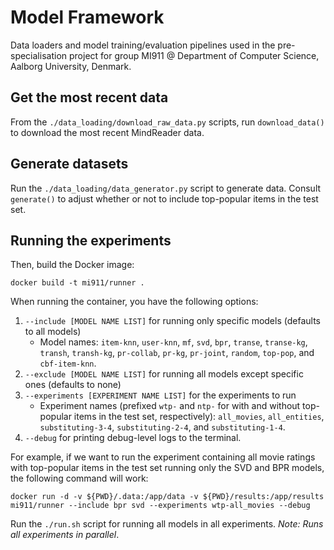 # Model Framework 

Data loaders and model training/evaluation pipelines used in the pre-specialisation project for group MI911 @ Department of Computer Science, Aalborg University, Denmark.

## Get the most recent data

From the `./data_loading/download_raw_data.py` scripts, run `download_data()` to download the most recent MindReader data.

## Generate datasets
Run the `./data_loading/data_generator.py` script to generate data. Consult `generate()` to adjust whether or not to include top-popular items in the test set.

## Running the experiments
Then, build the Docker image: 
```
docker build -t mi911/runner .
```
When running the container, you have the following options: 
1. `--include [MODEL NAME LIST]` for running only specific models (defaults to all models)
    - Model names: `item-knn`, `user-knn`, `mf`, `svd`, `bpr`, `transe`, `transe-kg`, `transh`, `transh-kg`, `pr-collab`, `pr-kg`, `pr-joint`, `random`, `top-pop`, and `cbf-item-knn`.
2. `--exclude [MODEL NAME LIST]` for running all models except specific ones (defaults to none)
3. `--experiments [EXPERIMENT NAME LIST]` for the experiments to run
    - Experiment names (prefixed `wtp-` and `ntp-` for with and without top-popular items in the test set, respectively): `all_movies`, `all_entities`, `substituting-3-4`, `substituting-2-4`, and `substituting-1-4`.
4. `--debug` for printing debug-level logs to the terminal.

For example, if we want to run the experiment containing all movie ratings with top-popular items in the test set running only the SVD and BPR models, the following command will work:
``` 
docker run -d -v ${PWD}/.data:/app/data -v ${PWD}/results:/app/results mi911/runner --include bpr svd --experiments wtp-all_movies --debug
```

Run the `./run.sh` script for running all models in all experiments. *Note: Runs all experiments in parallel*.